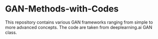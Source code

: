 # GAN-Methods-with-Codes

This repository contains various GAN frameworks ranging from simple to more advanced concepts.
The code are taken from deeplearning.ai GAN class.
